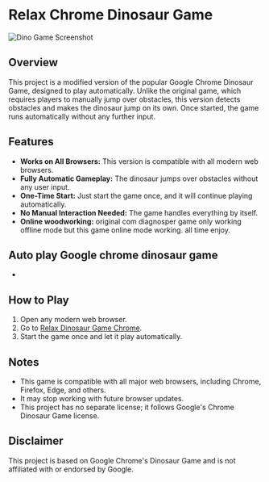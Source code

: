 # Relax Chrome Dinosaur Game

![Dino Game Screenshot](https://upload.wikimedia.org/wikipedia/en/thumb/8/8b/Chrome_Dino_Game.png/300px-Chrome_Dino_Game.png)

## Overview
This project is a modified version of the popular Google Chrome Dinosaur Game, designed to play automatically. Unlike the original game, which requires players to manually jump over obstacles, this version detects obstacles and makes the dinosaur jump on its own. Once started, the game runs automatically without any further input.

## Features
- **Works on All Browsers:** This version is compatible with all modern web browsers.
- **Fully Automatic Gameplay:** The dinosaur jumps over obstacles without any user input.
- **One-Time Start:** Just start the game once, and it will continue playing automatically.
- **No Manual Interaction Needed:** The game handles everything by itself.
- **Online woodworking:** original com diagnosper game only working offline mode but this game online mode working. all time enjoy.
## Auto play Google chrome dinosaur game
- 
## How to Play
1. Open any modern web browser.
2. Go to [Relax Dinosaur Game Chrome](https://RelaxGameChrome.com).
3. Start the game once and let it play automatically.

## Notes
- This game is compatible with all major web browsers, including Chrome, Firefox, Edge, and others.
- It may stop working with future browser updates.
- This project has no separate license; it follows Google's Chrome Dinosaur Game license.

## Disclaimer
This project is based on Google Chrome's Dinosaur Game and is not affiliated with or endorsed by Google.
